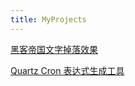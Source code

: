 ```yaml
---
title: MyProjects
---
```



[黑客帝国文字掉落效果](/static/projects/letterDrop/LetterDrop.html?_blank)

[Quartz Cron 表达式生成工具](http://gourderwa.github.io/QuartzCronUtil/)
